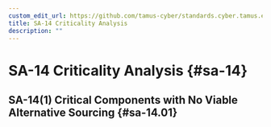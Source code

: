 ```yaml
---
custom_edit_url: https://github.com/tamus-cyber/standards.cyber.tamus.edu/tree/main/static/content/tamus.edu/TAMUS_profile.xml
title: SA-14 Criticality Analysis
description: ""
---
```


# SA-14 Criticality Analysis {#sa-14}

## SA-14(1) Critical Components with No Viable Alternative Sourcing {#sa-14.01}

